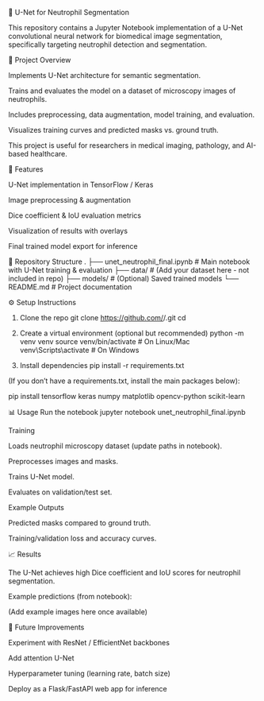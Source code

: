 🧬 U-Net for Neutrophil Segmentation

This repository contains a Jupyter Notebook implementation of a U-Net convolutional neural network for biomedical image segmentation, specifically targeting neutrophil detection and segmentation.

📌 Project Overview

Implements U-Net architecture for semantic segmentation.

Trains and evaluates the model on a dataset of microscopy images of neutrophils.

Includes preprocessing, data augmentation, model training, and evaluation.

Visualizes training curves and predicted masks vs. ground truth.

This project is useful for researchers in medical imaging, pathology, and AI-based healthcare.

🚀 Features

U-Net implementation in TensorFlow / Keras

Image preprocessing & augmentation

Dice coefficient & IoU evaluation metrics

Visualization of results with overlays

Final trained model export for inference

📂 Repository Structure
.
├── unet_neutrophil_final.ipynb   # Main notebook with U-Net training & evaluation
├── data/                         # (Add your dataset here - not included in repo)
├── models/                       # (Optional) Saved trained models
└── README.md                     # Project documentation

⚙️ Setup Instructions
1. Clone the repo
git clone https://github.com/<your-username>/<your-repo>.git
cd <your-repo>

2. Create a virtual environment (optional but recommended)
python -m venv venv
source venv/bin/activate   # On Linux/Mac
venv\Scripts\activate      # On Windows

3. Install dependencies
pip install -r requirements.txt


(If you don’t have a requirements.txt, install the main packages below):

pip install tensorflow keras numpy matplotlib opencv-python scikit-learn

📊 Usage
Run the notebook
jupyter notebook unet_neutrophil_final.ipynb

Training

Loads neutrophil microscopy dataset (update paths in notebook).

Preprocesses images and masks.

Trains U-Net model.

Evaluates on validation/test set.

Example Outputs

Predicted masks compared to ground truth.

Training/validation loss and accuracy curves.

📈 Results

The U-Net achieves high Dice coefficient and IoU scores for neutrophil segmentation.

Example predictions (from notebook):

(Add example images here once available)

🔮 Future Improvements

Experiment with ResNet / EfficientNet backbones

Add attention U-Net

Hyperparameter tuning (learning rate, batch size)

Deploy as a Flask/FastAPI web app for inference
